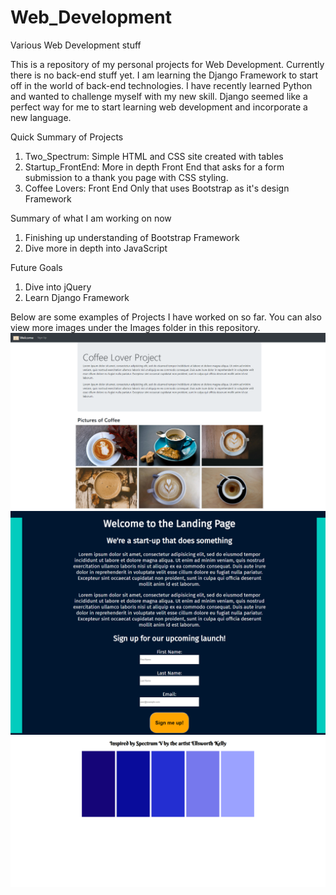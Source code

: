 # Web_Development
Various Web Development stuff

This is a repository of my personal projects for Web Development. Currently there is no back-end stuff yet. I am learning the Django Framework to start off in the world of back-end technologies. I have recently learned Python and wanted to challenge myself with my new skill. Django seemed like a perfect way for me to start learning web development and incorporate a new language.

Quick Summary of Projects
1. Two_Spectrum: Simple HTML and CSS site created with tables
2. Startup_FrontEnd: More in depth Front End that asks for a form submission to a thank you page with CSS styling.
3. Coffee Lovers: Front End Only that uses Bootstrap as it's design Framework

Summary of what I am working on now
1. Finishing up understanding of Bootstrap Framework
2. Dive more in depth into JavaScript

Future Goals
1. Dive into jQuery
2. Learn Django Framework

Below are some examples of Projects I have worked on so far. You can also view more images under the Images folder in this repository.
<img src="Images/Coffee Site.png">
<img src="Images/Startup Site.png">
<img src="Images/Spectrum.png">
